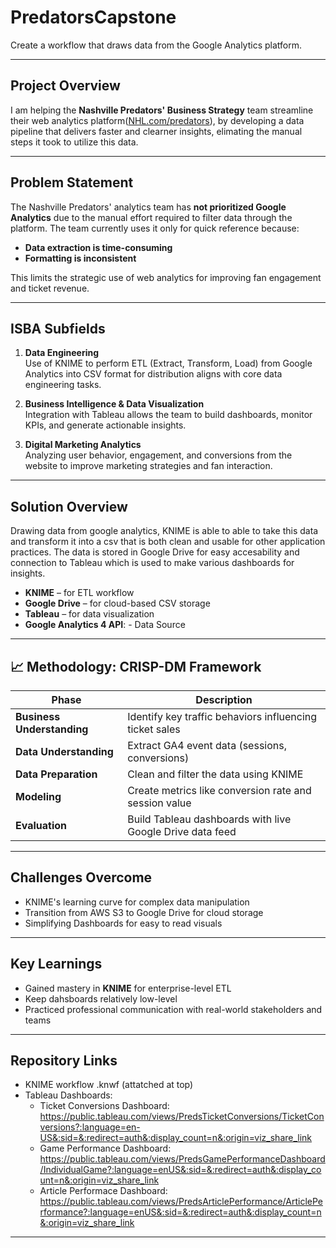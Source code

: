 # PredatorsCapstone

Create a workflow that draws data from the Google Analytics platform.

---

##  Project Overview

I am helping the **Nashville Predators' Business Strategy** team streamline their web analytics platform([NHL.com/predators](https://NHL.com/predators)), by developing a data pipeline that delivers faster and clearner insights, elimating the manual steps it took to utilize this data.


---

##  Problem Statement

The Nashville Predators' analytics team has **not prioritized Google Analytics** due to the manual effort required to filter data through the platform. The team currently uses it only for quick reference because:
- **Data extraction is time-consuming**
- **Formatting is inconsistent**

This limits the strategic use of web analytics for improving fan engagement and ticket revenue.

---

##  ISBA Subfields

1. **Data Engineering**  
   Use of KNIME to perform ETL (Extract, Transform, Load) from Google Analytics into CSV format for distribution aligns with core data engineering tasks.

2. **Business Intelligence & Data Visualization**  
   Integration with Tableau allows the team to build dashboards, monitor KPIs, and generate actionable insights.

3. **Digital Marketing Analytics**  
   Analyzing user behavior, engagement, and conversions from the website to improve marketing strategies and fan interaction.

---

## Solution Overview 

Drawing data from google analytics, KNIME is able to able to take this data and transform it into a csv that is both clean and usable for other application practices. The data is stored in Google Drive for easy accesability and connection to Tableau which is used to make various dashboards for insights. 

- **KNIME** – for ETL workflow
- **Google Drive** – for cloud-based CSV storage
- **Tableau** – for data visualization
- **Google Analytics 4 API**: - Data Source 


---

## 📈 Methodology: CRISP-DM Framework

| Phase                | Description                                                       |
|---------------------|-------------------------------------------------------------------|
| **Business Understanding** | Identify key traffic behaviors influencing ticket sales          |
| **Data Understanding**     | Extract GA4 event data (sessions, conversions)                |
| **Data Preparation**       | Clean and filter the data using KNIME                        |
| **Modeling**               | Create metrics like conversion rate and session value        |
| **Evaluation**             | Build Tableau dashboards with live Google Drive data feed              |


---

##  Challenges Overcome

- KNIME's learning curve for complex data manipulation
- Transition from AWS S3 to Google Drive for cloud storage
- Simplifying Dashboards for easy to read visuals 


---

##  Key Learnings

- Gained mastery in **KNIME** for enterprise-level ETL
- Keep dahsboards relatively low-level
- Practiced professional communication with real-world stakeholders and teams

---

##  Repository Links 
- KNIME workflow .knwf (attatched at top)
- Tableau Dashboards:
     - Ticket Conversions Dashboard: https://public.tableau.com/views/PredsTicketConversions/TicketConversions?:language=en-US&:sid=&:redirect=auth&:display_count=n&:origin=viz_share_link
     - Game Performance Dashboard: https://public.tableau.com/views/PredsGamePerformanceDashboard/IndividualGame?:language=enUS&:sid=&:redirect=auth&:display_count=n&:origin=viz_share_link
     - Article Performace Dashboard: https://public.tableau.com/views/PredsArticlePerformance/ArticlePerformance?:language=enUS&:sid=&:redirect=auth&:display_count=n&:origin=viz_share_link


---























